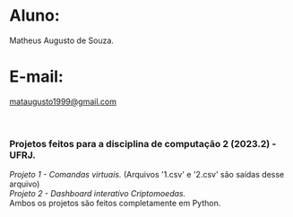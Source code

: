 # Aluno: <br>
Matheus Augusto de Souza. <br> 

# E-mail: <br>
mataugusto1999@gmail.com <br>
<br><br>

### __Projetos feitos para a disciplina de computação 2 (2023.2) - UFRJ.__ <br>
*Projeto 1 - Comandas virtuais.* (Arquivos '1.csv' e '2.csv' são saídas desse arquivo) <br>
*Projeto 2 - Dashboard interativo Criptomoedas.* <br>
Ambos os projetos são feitos completamente em Python.
